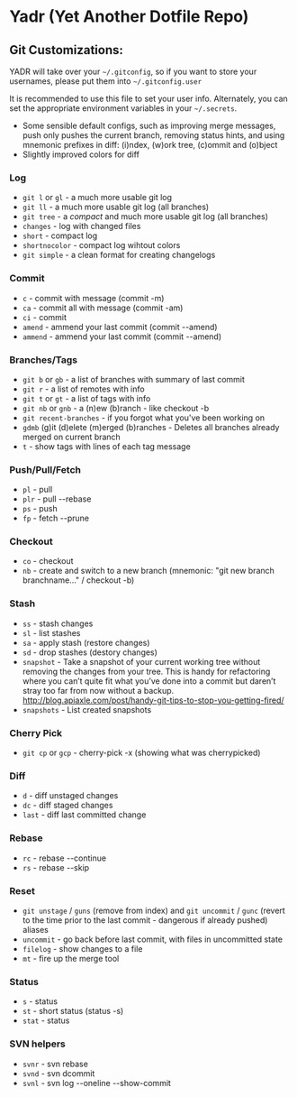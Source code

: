 # Yadr (Yet Another Dotfile Repo)

## Git Customizations:

YADR will take over your `~/.gitconfig`, so if you want to store your usernames, please put them into `~/.gitconfig.user`

It is recommended to use this file to set your user info. Alternately, you can set the appropriate environment variables in your `~/.secrets`.

* Some sensible default configs, such as improving merge messages, push only pushes the current branch, removing status hints, and using mnemonic prefixes in diff: (i)ndex, (w)ork tree, (c)ommit and (o)bject
* Slightly improved colors for diff

### Log

* `git l` or `gl` - a much more usable git log
* `git ll` - a much more usable git log (all branches)
* `git tree` - a *compact* and much more usable git log (all branches)
* `changes` - log with changed files
* `short` - compact log
* `shortnocolor` - compact log wihtout colors
* `git simple` - a clean format for creating changelogs

### Commit

* `c` - commit with message (commit -m)
* `ca` - commit all with message (commit -am)
* `ci` - commit
* `amend` - ammend your last commit (commit --amend)
* `ammend` - ammend your last commit (commit --amend)

### Branches/Tags

* `git b` or `gb` - a list of branches with summary of last commit
* `git r` - a list of remotes with info
* `git t` or `gt` - a list of tags with info
* `git nb` or `gnb` - a (n)ew (b)ranch - like checkout -b
* `git recent-branches` - if you forgot what you've been working on
* `gdmb` (g)it (d)elete (m)erged (b)ranches - Deletes all branches already merged on current branch
* `t` - show tags with <n> lines of each tag message

### Push/Pull/Fetch

* `pl` - pull
* `plr` - pull --rebase
* `ps` - push
* `fp` - fetch --prune

### Checkout

* `co` - checkout
* `nb` - create and switch to a new branch (mnemonic: "git new branch branchname..." / checkout -b)

### Stash

* `ss` - stash changes
* `sl` - list stashes
* `sa` - apply stash (restore changes)
* `sd` - drop stashes (destory changes)
* `snapshot` - Take a snapshot of your current working tree without removing the changes from your tree. This is handy for refactoring where you can’t quite fit what you’ve done into a commit but daren’t stray too far from now without a backup. <http://blog.apiaxle.com/post/handy-git-tips-to-stop-you-getting-fired/>
* `snapshots` - List created snapshots

### Cherry Pick

* `git cp` or `gcp` - cherry-pick -x (showing what was cherrypicked)

### Diff

* `d` - diff unstaged changes
* `dc` - diff staged changes
* `last` - diff last committed change

### Rebase

* `rc` - rebase --continue
* `rs` - rebase --skip

### Reset

* `git unstage` / `guns` (remove from index) and `git uncommit` / `gunc` (revert to the time prior to the last commit - dangerous if already pushed) aliases
* `uncommit` - go back before last commit, with files in uncommitted state
* `filelog` - show changes to a file
* `mt` - fire up the merge tool

### Status

* `s` - status
* `st` - short status (status -s)
* `stat` - status

### SVN helpers

* `svnr` - svn rebase
* `svnd` - svn dcommit
* `svnl` - svn log --oneline --show-commit
